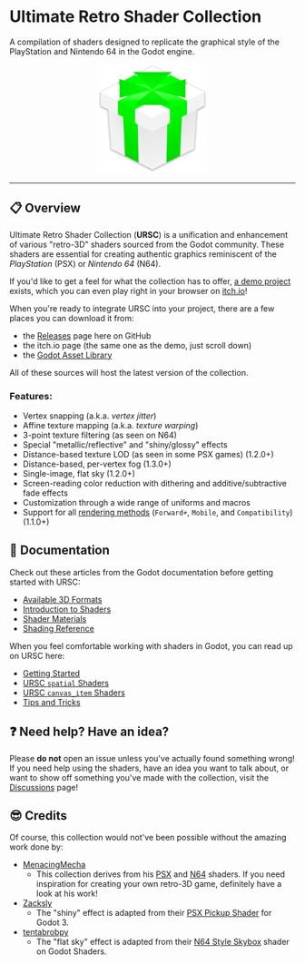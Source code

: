 # Ultimate Retro Shader Collection
A compilation of shaders designed to replicate the graphical style of the PlayStation and Nintendo 64 in the Godot engine.

<p align="center">
<img alt="URSC Logo" src="docs/images/logo.png" width="192">
</p>

---

## :clipboard: Overview

Ultimate Retro Shader Collection (**URSC**) is a unification and enhancement of various "retro-3D" shaders sourced from the Godot community. These shaders are essential for creating authentic graphics reminiscent of the *PlayStation* (PSX) or *Nintendo 64* (N64).

If you'd like to get a feel for what the collection has to offer, [a demo project](https://github.com/Zorochase/ultimate-retro-shader-collection-demo) exists, which you can even play right in your browser on [itch.io](https://zorochase.itch.io/ultimate-retro-shader-collection-for-godot)!

When you're ready to integrate URSC into your project, there are a few places you can download it from:
- the [Releases](https://github.com/Zorochase/ultimate-retro-shader-collection/releases) page here on GitHub
- the itch.io page (the same one as the demo, just scroll down)
- the [Godot Asset Library](https://godotengine.org/asset-library/asset/2989)

All of these sources will host the latest version of the collection.

### Features:
- Vertex snapping (a.k.a. *vertex jitter*)
- Affine texture mapping (a.k.a. *texture warping*)
- 3-point texture filtering (as seen on N64)
- Special "metallic/reflective" and "shiny/glossy" effects
- Distance-based texture LOD (as seen in some PSX games) (1.2.0+)
- Distance-based, per-vertex fog (1.3.0+)
- Single-image, flat sky (1.2.0+)
- Screen-reading color reduction with dithering and additive/subtractive fade effects
- Customization through a wide range of uniforms and macros
- Support for all [rendering methods](https://docs.godotengine.org/en/stable/contributing/development/core_and_modules/internal_rendering_architecture.html#rendering-methods) (`Forward+`, `Mobile`, and `Compatibility`) (1.1.0+)

## :book: Documentation

Check out these articles from the Godot documentation before getting started with URSC:
- [Available 3D Formats](https://docs.godotengine.org/en/stable/tutorials/assets_pipeline/importing_3d_scenes/available_formats.html)
- [Introduction to Shaders](https://docs.godotengine.org/en/stable/tutorials/shaders/introduction_to_shaders.html)
- [Shader Materials](https://docs.godotengine.org/en/stable/tutorials/shaders/shader_materials.html)
- [Shading Reference](https://docs.godotengine.org/en/stable/tutorials/shaders/shader_reference/index.html)

When you feel comfortable working with shaders in Godot, you can read up on URSC here:
- [Getting Started](docs/getting_started.md)
- [URSC `spatial` Shaders](docs/spatial_shaders.md)
- [URSC `canvas_item` Shaders](docs/canvas_item_shaders.md)
- [Tips and Tricks](docs/tips_and_tricks.md)

## :question: Need help? Have an idea?

Please **do not** open an issue unless you've actually found something wrong! If you need help using the shaders, have an idea you want to talk about, or want to show off something you've made with the collection, visit the [Discussions](https://github.com/Zorochase/ultimate-retro-shader-collection/discussions) page!

## :sunglasses: Credits

Of course, this collection would not've been possible without the amazing work done by:

- [MenacingMecha](https://menacingmecha.itch.io/)
  - This collection derives from his [PSX](https://github.com/MenacingMecha/godot-psx-style-demo) and [N64](https://github.com/MenacingMecha/godot-n64-shader-demo) shaders. If you need inspiration for creating your own retro-3D game, definitely have a look at his work!
- [Zacksly](https://zacksly.itch.io/)
  - The "shiny" effect is adapted from their [PSX Pickup Shader](https://zacksly.itch.io/psx-pickup-shader) for Godot 3.
- [tentabrobpy](https://godotshaders.com/author/tentabrobpy/)
  - The "flat sky" effect is adapted from their [N64 Style Skybox](https://godotshaders.com/shader/n64-style-skybox/) shader on Godot Shaders.
